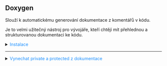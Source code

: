 ﻿## Doxygen

Slouží k automatickému generování dokumentace z komentářů v kódu. 

Je to velmi užitečný nástroj pro vývojáře, kteří chtějí mít přehlednou a strukturovanou dokumentaci ke kódu.

<details>
<summary><span style="color:#1E90FF;">Instalace</span></summary>

#### **🔹 Krok 1: Instalace potřebných nástrojů**
1. **Nainstalovat Doxygen**  
   - Stáhněte a nainstalujte z [doxygen.nl](https://www.doxygen.nl/download.html).  
   - Po instalaci ověřte, že funguje, spuštěním příkazu v terminálu nebo příkazovém řádku:
     ```sh
     doxygen --version
     ```
   
2. **Nainstalujte Graphviz** (pro generování diagramů)  
   - Stáhněte z [Graphviz Download](https://graphviz.gitlab.io/download/) a nainstalujte.  
   - Přidejte cestu ke složce **Graphviz/bin** do **systémové PATH**, aby Doxygen našel `dot.exe`.  
   - Ověřte, že Graphviz funguje:
     ```sh
     dot -version
     ```

3. **Nainstaluj TeX Live nebo MiKTeX** (pro PDF)  
   - **Windows**: Stáhněte si **MiKTeX** [miktex.org/download](https://miktex.org/download)  
   - **Linux**:  
     ```sh
     sudo apt install texlive-full
     ```
   - **Mac**:  
     ```sh
     brew install mactex
     ```

---

#### **🔹 Krok 2: Vytvoření konfiguračního souboru Doxygen**
1. **Otevřete terminál / CMD v adresáři projektu** a vytvořte `Doxyfile`:
   ```sh
   doxygen -g Doxyfile
   ```
   **Tím se vytvoří soubor `Doxyfile`, který bude obsahovat všechna nastavení.**

2. **Otevřete `Doxyfile` v textovém editoru a upravte klíčové parametry:**
   ```
   INPUT                  = ../../
   PROJECT_NAME           = "Moje C# dokumentace"
   OUTPUT_DIRECTORY       = "docs"
   RECURSIVE              = YES
   EXTRACT_ALL            = YES
   GENERATE_LATEX         = YES
   GENERATE_HTML          = NO
   GENERATE_XML           = NO
   HAVE_DOT               = YES
   UML_LOOK               = YES
   DOT_PATH               = "C:/Program Files/Graphviz/bin"
   SHOW_USED_FILES        = NO
   SHOW_NAMESPACES        = NO
   DOT_IMAGE_FORMAT       = svg
   ```
   
    > [!IMPORTANT]
    > Tyto parametry ovlivňují generování dokumentace
    > 
    > Obsahuje spoustu dalších nastavení, které můžeš upravit podle potřeby.

---

#### **🔹 Krok 3: Generování dokumentace**
1. **Spusťte Doxygen** a vygeneruj výstupní soubory:
   ```sh
   doxygen Doxyfile
   ```
Doxygen vytvoří složku s názvem `docs` (nebo jiným dle `OUTPUT_DIRECTORY`), která obsahuje vygenerovanou dokumentaci.

</details>

---

<details>
<summary><span style="color:#1E90FF;">Vynechat private a protected z dokumentace</span></summary>

V souboru `DoxyFile` upravit:

```plaintext
Along with EXTRACT_PRIVATE = NO, use the following additional settings:

ENABLE_PREPROCESSING = YES
MACRO_EXPANSION = YES
EXPAND_ONLY_PREDEF = YES
PREDEFINED = protected=private
```

Tímto způsobem Doxygen vynechá private a protected členy z dokumentace.

</details>